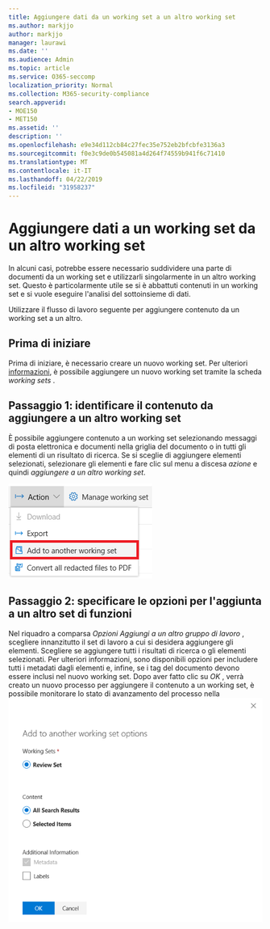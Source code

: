 ```yaml
---
title: Aggiungere dati da un working set a un altro working set
ms.author: markjjo
author: markjjo
manager: laurawi
ms.date: ''
ms.audience: Admin
ms.topic: article
ms.service: O365-seccomp
localization_priority: Normal
ms.collection: M365-security-compliance
search.appverid:
- MOE150
- MET150
ms.assetid: ''
description: ''
ms.openlocfilehash: e9e34d112cb84c27fec35e752eb2bfcbfe3136a3
ms.sourcegitcommit: f0e3c9de0b545081a4d264f74559b941f6c71410
ms.translationtype: MT
ms.contentlocale: it-IT
ms.lasthandoff: 04/22/2019
ms.locfileid: "31958237"
---
```

# <a name="add-data-to-a-working-set-from-another-working-set"></a>Aggiungere dati a un working set da un altro working set
In alcuni casi, potrebbe essere necessario suddividere una parte di documenti da un working set e utilizzarli singolarmente in un altro working set.  Questo è particolarmente utile se si è abbattuti contenuti in un working set e si vuole eseguire l'analisi del sottoinsieme di dati.

Utilizzare il flusso di lavoro seguente per aggiungere contenuto da un working set a un altro.

## <a name="before-you-start"></a>Prima di iniziare
Prima di iniziare, è necessario creare un nuovo working set.  Per ulteriori [informazioni](https://docs.microsoft.com/en-us/office365/securitycompliance/compliance20/managing-working-sets), è possibile aggiungere un nuovo working set tramite la scheda *working sets* .

## <a name="step-1-identify-content-to-add-to-another-working-set"></a>Passaggio 1: identificare il contenuto da aggiungere a un altro working set
È possibile aggiungere contenuto a un working set selezionando messaggi di posta elettronica e documenti nella griglia del documento o in tutti gli elementi di un risultato di ricerca.  Se si sceglie di aggiungere elementi selezionati, selezionare gli elementi e fare clic sul menu a discesa *azione* e quindi *aggiungere a un altro working set*.

![Aggiungi a un altro working set](../media/64f2a4d4-eba3-4ab3-a3ba-d519feea3142.png)

## <a name="step-2-specify-options-for-adding-to-another-workings-set"></a>Passaggio 2: specificare le opzioni per l'aggiunta a un altro set di funzioni
Nel riquadro a comparsa *Opzioni Aggiungi a un altro gruppo di lavoro* , scegliere innanzitutto il set di lavoro a cui si desidera aggiungere gli elementi.  Scegliere se aggiungere tutti i risultati di ricerca o gli elementi selezionati.  Per ulteriori informazioni, sono disponibili opzioni per includere tutti i metadati dagli elementi e, infine, se i tag del documento devono essere inclusi nel nuovo working set.  Dopo aver fatto clic su *OK* , verrà creato un nuovo processo per aggiungere il contenuto a un working set, è possibile monitorare lo stato di avanzamento del processo nella ![scheda [processi](https://docs.microsoft.com/en-us/office365/securitycompliance/compliance20/managing-jobs-ediscovery20) . aggiungere a un altro working set](../media/6440ee44-68fd-44d7-b43a-3a477345525c.png)

